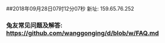 ##2018年09月28日07时12分07秒 新址: 159.65.76.252
### 兔友常见问题及解答: https://github.com/wanggonging/d/blob/w/FAQ.md
